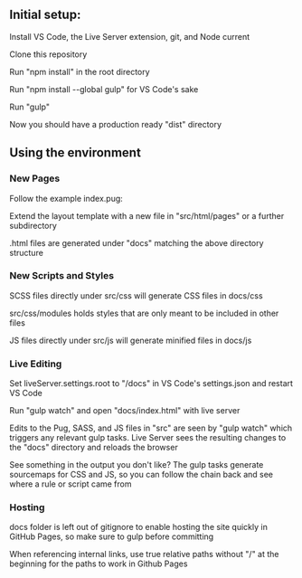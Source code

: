 ## Initial setup:

Install VS Code, the Live Server extension, git, and Node current

Clone this repository

Run "npm install" in the root directory

Run "npm install --global gulp" for VS Code's sake

Run "gulp"

Now you should have a production ready "dist" directory

## Using the environment

### New Pages

Follow the example index.pug:

Extend the layout template with a new file in "src/html/pages" or a further subdirectory

.html files are generated under "docs" matching the above directory structure

### New Scripts and Styles

SCSS files directly under src/css will generate CSS files in docs/css

src/css/modules holds styles that are only meant to be included in other files

JS files directly under src/js will generate minified files in docs/js

### Live Editing

Set liveServer.settings.root to "/docs" in VS Code's settings.json and restart VS Code

Run "gulp watch" and open "docs/index.html" with live server

Edits to the Pug, SASS, and JS files in "src" are seen by "gulp watch" which triggers any relevant gulp tasks.  Live Server sees the resulting changes to the "docs" directory and reloads the browser

See something in the output you don't like?  The gulp tasks generate sourcemaps for CSS and JS, so you can follow the chain back and see where a rule or script came from

### Hosting

docs folder is left out of gitignore to enable hosting the site quickly in GitHub Pages, so make sure to gulp before committing

When referencing internal links, use true relative paths without "/" at the beginning for the paths to work in Github Pages
